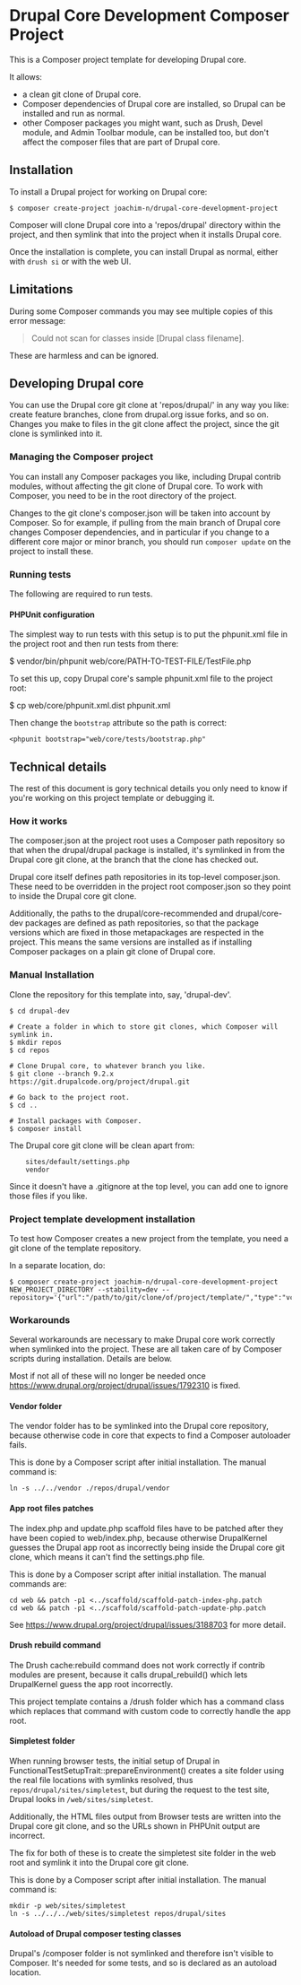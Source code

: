 # Drupal Core Development Composer Project

This is a Composer project template for developing Drupal core.

It allows:

- a clean git clone of Drupal core.
- Composer dependencies of Drupal core are installed, so Drupal can be installed
  and run as normal.
- other Composer packages you might want, such as Drush, Devel module, and Admin
  Toolbar module, can be installed too, but don't affect the composer files
  that are part of Drupal core.

## Installation

To install a Drupal project for working on Drupal core:

```
$ composer create-project joachim-n/drupal-core-development-project
```

Composer will clone Drupal core into a 'repos/drupal' directory within the
project, and then symlink that into the project when it installs Drupal core.

Once the installation is complete, you can install Drupal as normal, either with
`drush si` or with the web UI.

## Limitations

During some Composer commands you may see multiple copies of this error message:

> Could not scan for classes inside [Drupal class filename].

These are harmless and can be ignored.

## Developing Drupal core

You can use the Drupal core git clone at 'repos/drupal/' in any way you like:
create feature branches, clone from drupal.org issue forks, and so on. Changes
you make to files in the git clone affect the project, since the git clone is
symlinked into it.

### Managing the Composer project

You can install any Composer packages you like, including Drupal contrib
modules, without affecting the git clone of Drupal core. To work with Composer,
you need to be in the root directory of the project.

Changes to the git clone's composer.json will be taken into account by Composer.
So for example, if pulling from the main branch of Drupal core changes Composer
dependencies, and in particular if you change to a different core major or minor
branch, you should run `composer update` on the project to install these.

### Running tests

The following are required to run tests.

#### PHPUnit configuration

The simplest way to run tests with this setup is to put the phpunit.xml file in
the project root and then run tests from there:

$ vendor/bin/phpunit web/core/PATH-TO-TEST-FILE/TestFile.php

To set this up, copy Drupal core's sample phpunit.xml file to the project root:

$ cp web/core/phpunit.xml.dist phpunit.xml

Then change the `bootstrap` attribute so the path is correct:

```
<phpunit bootstrap="web/core/tests/bootstrap.php"
```

## Technical details

The rest of this document is gory technical details you only need to know if
you're working on this project template or debugging it.

### How it works

The composer.json at the project root uses a Composer path repository so that
when the drupal/drupal package is installed, it's symlinked in from the Drupal
core git clone, at the branch that the clone has checked out.

Drupal core itself defines path repositories in its top-level composer.json.
These need to be overridden in the project root composer.json so they point to
inside the Drupal core git clone.

Additionally, the paths to the drupal/core-recommended and drupal/core-dev
packages are defined as path repositories, so that the package versions which
are fixed in those metapackages are respected in the project. This means the
same versions are installed as if installing Composer packages on a plain git
clone of Drupal core.

### Manual Installation

Clone the repository for this template into, say, 'drupal-dev'.

```
$ cd drupal-dev

# Create a folder in which to store git clones, which Composer will symlink in.
$ mkdir repos
$ cd repos

# Clone Drupal core, to whatever branch you like.
$ git clone --branch 9.2.x https://git.drupalcode.org/project/drupal.git

# Go back to the project root.
$ cd ..

# Install packages with Composer.
$ composer install
```

The Drupal core git clone will be clean apart from:

```
	sites/default/settings.php
	vendor
```

Since it doesn't have a .gitignore at the top level, you can add one to ignore
those files if you like.

### Project template development installation

To test how Composer creates a new project from the template, you need a git
clone of the template repository.

In a separate location, do:

```
$ composer create-project joachim-n/drupal-core-development-project NEW_PROJECT_DIRECTORY --stability=dev --repository='{"url":"/path/to/git/clone/of/project/template/","type":"vcs"}'
```

### Workarounds

Several workarounds are necessary to make Drupal core work correctly when
symlinked into the project. These are all taken care of by Composer scripts
during installation. Details are below.

Most if not all of these will no longer be needed once
https://www.drupal.org/project/drupal/issues/1792310 is fixed.

#### Vendor folder

The vendor folder has to be symlinked into the Drupal core repository, because
otherwise code in core that expects to find a Composer autoloader fails.

This is done by a Composer script after initial installation. The manual command
is:

```
ln -s ../../vendor ./repos/drupal/vendor
```

#### App root files patches

The index.php and update.php scaffold files have to be patched after they have
been copied to web/index.php, because otherwise DrupalKernel guesses the Drupal
app root as incorrectly being inside the Drupal core git clone, which means it
can't find the settings.php file.

This is done by a Composer script after initial installation. The manual
commands are:

```
cd web && patch -p1 <../scaffold/scaffold-patch-index-php.patch
cd web && patch -p1 <../scaffold/scaffold-patch-update-php.patch
```

See https://www.drupal.org/project/drupal/issues/3188703 for more detail.

#### Drush rebuild command

The Drush cache:rebuild command does not work correctly if contrib modules are
present, because it calls drupal_rebuild() which lets DrupalKernel guess the
app root incorrectly.

This project template contains a /drush folder which has a command class which
replaces that command with custom code to correctly handle the app root.

#### Simpletest folder

When running browser tests, the initial setup of Drupal in
FunctionalTestSetupTrait::prepareEnvironment() creates a site folder using the
real file locations with symlinks resolved, thus
`repos/drupal/sites/simpletest`, but during the request to the test site, Drupal
looks in `/web/sites/simpletest`.

Additionally, the HTML files output from Browser tests are written into the
Drupal core git clone, and so the URLs shown in PHPUnit output are incorrect.

The fix for both of these is to create the simpletest site folder in the web
root and symlink it into the Drupal core git clone.

This is done by a Composer script after initial installation. The manual command
is:

```
mkdir -p web/sites/simpletest
ln -s ../../../web/sites/simpletest repos/drupal/sites
```

#### Autoload of Drupal composer testing classes

Drupal's /composer folder is not symlinked and therefore isn't visible to
Composer. It's needed for some tests, and so is declared as an autoload
location.
